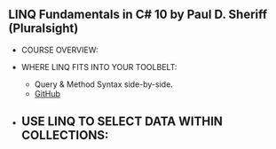 ## LINQ Fundamentals in C# 10 by Paul D. Sheriff (Pluralsight)

- COURSE OVERVIEW:

- WHERE LINQ FITS INTO YOUR TOOLBELT:
    - Query & Method Syntax side-by-side.
    - [GitHub](https://github.com/pauldsheriff/linqfundamentalscsharp10)

- USE LINQ TO SELECT DATA WITHIN COLLECTIONS:
    - 